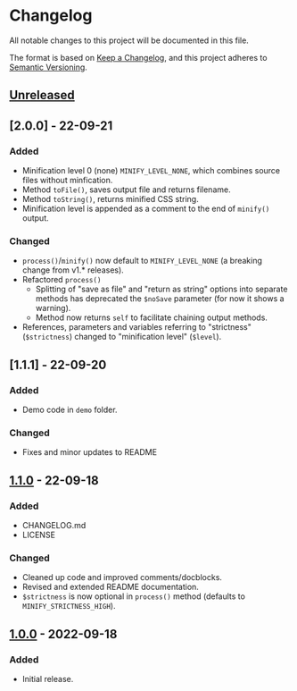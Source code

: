 # Changelog

All notable changes to this project will be documented in this file.

The format is based on [Keep a Changelog](https://keepachangelog.com/en/1.0.0/), and this project adheres to [Semantic Versioning](https://semver.org/spec/v2.0.0.html).

## [Unreleased]

## [2.0.0] - 22-09-21

### Added

- Minification level 0 (none) `MINIFY_LEVEL_NONE`, which combines source files without minfication.
- Method `toFile()`, saves output file and returns filename.
- Method `toString()`, returns minified CSS string.
- Minification level is appended as a comment to the end of `minify()` output.

### Changed

- `process()`/`minify()` now default to `MINIFY_LEVEL_NONE` (a breaking change from v1.* releases).
- Refactored `process()`
    - Splitting of "save as file" and "return as string" options into separate methods has deprecated the `$noSave` parameter (for now it shows a warning).
    - Method now returns `self` to facilitate chaining output methods.
- References, parameters and variables referring to "strictness" (`$strictness`) changed to "minification level" (`$level`).

## [1.1.1] - 22-09-20

### Added

- Demo code in `demo` folder.

### Changed

- Fixes and minor updates to README

## [1.1.0] - 22-09-18

### Added

- CHANGELOG.md
- LICENSE

### Changed

- Cleaned up code and improved comments/docblocks.
- Revised and extended README documentation.
- `$strictness` is now optional in `process()` method (defaults to `MINIFY_STRICTNESS_HIGH`).

## [1.0.0] - 2022-09-18

### Added

- Initial release.

[Unreleased]: https://github.com/lmd-code/lmdcrunchcss/compare/v1.1.0...HEAD
[1.1.0]: https://github.com/lmd-code/lmdcrunchcss/releases/tag/v1.1.0
[1.0.0]: https://github.com/lmd-code/lmdcrunchcss/releases/tag/v1.0.0